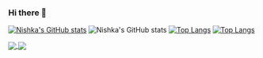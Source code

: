 ### Hi there 👋

[![Nishka's GitHub stats](https://github-readme-stats.vercel.app/api?username=Nishka-Kisten)](https://github.com/anuraghazra/github-readme-stats)
![Nishka's GitHub stats](https://github-readme-stats.vercel.app/api?username=Nishka-Kistena&theme=midnight-purple&show_icons=true)
[![Top Langs](https://github-readme-stats.vercel.app/api/top-langs/?username=Nishka-Kisten)](https://github.com/anuraghazra/github-readme-stats)
[![Top Langs](https://github-readme-stats.vercel.app/api/top-langs/?username=Nishka-Kisten&layout=compact)](https://github.com/anuraghazra/github-readme-stats)

<a href="https://github.com/Nishka-Kisten/github-readme-stats">
  <img align="center" src="https://github-readme-stats.vercel.app/api/pin/?username=Nishka-Kisten&repo=github-readme-stats" />
</a>
<a href="https://github.com/Nishka-Kisten/convoychat">
  <img align="center" src="https://github-readme-stats.vercel.app/api/pin/?username=Nishka-Kisten&repo=convoychat" />
</a>


<!--
**Nishka-Kisten/Nishka-Kisten** is a ✨ _special_ ✨ repository because its `README.md` (this file) appears on your GitHub profile.

Here are some ideas to get you started:

- 🔭 I’m currently working on ...
- 🌱 I’m currently learning ...
- 👯 I’m looking to collaborate on ...
- 🤔 I’m looking for help with ...
- 💬 Ask me about ...
- 📫 How to reach me: ...
- 😄 Pronouns: ...
- ⚡ Fun fact: ...
-->
